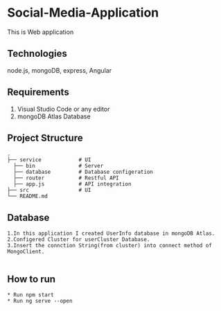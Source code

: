 # Social-Media-Application

This is Web application

## Technologies
node.js, mongoDB, express, Angular

## Requirements
1. Visual Studio Code or any editor
2. mongoDB Atlas Database


## Project Structure

```
.
├── service            # UI
  ├── bin              # Server 
  ├── database         # Database configeration
  ├── router           # Restful API
  ├── app.js           # API integration 
├── src                # UI 
└── README.md

```



## Database 
```
1.In this application I created UserInfo database in mongoDB Atlas.
2.Configered Cluster for userCluster Database.
3.Insert the connction String(from cluster) into connect method of MongoClient.
 
```

## How to run
```
* Run npm start
* Run ng serve --open 

```
